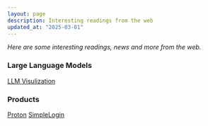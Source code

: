 ```yaml
---
layout: page
description: Interesting readings from the web
updated_at: "2025-03-01"
---
```


*Here are some interesting readings, news and more from the web.*

### Large Language Models

[LLM Visulization](https://bbycroft.net/llm?s=08)

### Products

[Proton](https://proton.me/)
[SimpleLogin](https://simplelogin.io/)